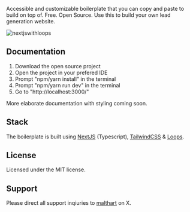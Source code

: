 Accessible and customizable boilerplate that you can copy and paste to build on top of. Free. Open Source. Use this to build your own lead generation website.

![nextjswithloops](https://github.com/malthart/nextjswithloops/assets/60468364/42f50cd1-7ee5-446e-9372-52845f9075c9)

## Documentation

1. Download the open source project
2. Open the project in your prefered IDE
3. Prompt "npm/yarn install" in the terminal
4. Prompt "npm/yarn run dev" in the terminal
5. Go to "http://localhost:3000/"

More elaborate documentation with styling coming soon.

## Stack

The boilerplate is built using [NextJS](https://nextjs.org/) (Typescript), [TailwindCSS](https://tailwindcss.com/) & [Loops](https://loops.so/).

## License

Licensed under the MIT license.

## Support

Please direct all support inqiuries to [malthart](https://twitter.com/malthart) on X.
